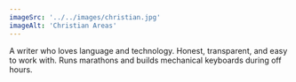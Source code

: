 ```yaml
---
imageSrc: '../../images/christian.jpg'
imageAlt: 'Christian Areas'
---
```


A writer who loves language and technology. Honest, transparent, and easy to work with. Runs marathons and builds mechanical keyboards during off hours.

